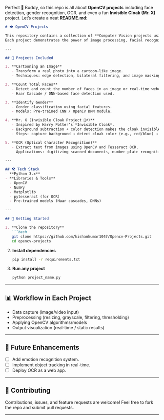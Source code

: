 Perfect 🤩 Buddy, so this repo is all about **OpenCV projects** including face detection, gender recognition, OCR, and even a fun **Invisible Cloak (Mr. X)** project. Let’s create a neat **README.md**:

````markdown
# 👁️ OpenCV Projects

This repository contains a collection of **Computer Vision projects using OpenCV**.  
Each project demonstrates the power of image processing, facial recognition, and object detection with practical and fun implementations.

---

## 📂 Projects Included

1. **Cartooning an Image**  
   - Transform a real photo into a cartoon-like image.  
   - Techniques: edge detection, bilateral filtering, and image masking.  

2. **Count Total Faces**  
   - Detect and count the number of faces in an image or real-time webcam feed.  
   - Haar Cascade / DNN-based face detection used.  

3. **Identify Gender**  
   - Gender classification using facial features.  
   - Models: Pre-trained CNN / OpenCV DNN module.  

4. **Mr. X (Invisible Cloak Project 🧙‍♂️)**  
   - Inspired by Harry Potter’s *Invisible Cloak*.  
   - Background subtraction + color detection makes the cloak invisible in real-time video.  
   - Steps: capture background → detect cloak color (e.g., red/blue) → replace with background.  

5. **OCR (Optical Character Recognition)**  
   - Extract text from images using OpenCV and Tesseract OCR.  
   - Applications: digitizing scanned documents, number plate recognition, etc.  

---

## 🛠️ Tech Stack
- **Python 3.x**
- **Libraries & Tools**
  - OpenCV  
  - NumPy  
  - Matplotlib  
  - pytesseract (for OCR)  
  - Pre-trained models (Haar cascades, DNNs)  

---

## 🚀 Getting Started

1. **Clone the repository**
   ```bash
   git clone https://github.com/kishankumar1047/Opencv-Projects.git
   cd opencv-projects
````

2. **Install dependencies**

   ```bash
   pip install -r requirements.txt
   ```

3. **Run any project**

   ```bash
   python project_name.py
   ```

---

## 📊 Workflow in Each Project

* Data capture (image/video input)
* Preprocessing (resizing, grayscale, filtering, thresholding)
* Applying OpenCV algorithms/models
* Output visualization (real-time / static results)

---

## 📌 Future Enhancements

* [ ] Add emotion recognition system.
* [ ] Implement object tracking in real-time.
* [ ] Deploy OCR as a web app.

---

## 🤝 Contributing

Contributions, issues, and feature requests are welcome!
Feel free to fork the repo and submit pull requests.

---

